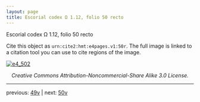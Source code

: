 ```yaml
---
layout: page
title: Escorial codex Ω 1.12, folio 50 recto
---
```


Escorial codex Ω 1.12, folio 50 recto

Cite this object as `urn:cite2:hmt:e4pages.v1:50r`.  The full image is linked to a citation tool you can use to cite regions of the image.

[![e4_502](http://www.homermultitext.org/iipsrv?IIIF=/project/homer/pyramidal/deepzoom/hmt/e4img/2017a/e4_502.tif/full/800,/0/default.jpg)](http://www.homermultitext.org/ict2/?urn=urn:cite2:hmt:e4img.2017a:e4_502) 

<p style="text-align: center; font-style: italic;">Creative Commons Attribution-Noncommercial-Share Alike 3.0 License.</p>

---

previous: [49v](../49v/) | next: [50v](../50v/)